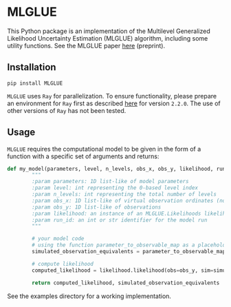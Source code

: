 # MLGLUE
This Python package is an implementation of the Multilevel Generalized Likelihood Uncertainty Estimation (MLGLUE) algorithm, including some utility functions. See the MLGLUE paper [here](doi.org/10.22541/essoar.169833433.35092350/v1) (preprint).

## Installation
`pip install MLGLUE`

`MLGLUE` uses `Ray` for parallelization. To ensure functionality, please prepare an environment for `Ray` first as described [here](https://docs.ray.io/en/releases-2.2.0/ray-overview/installation.html) for version `2.2.0`. The use of other versions of `Ray` has not been tested.

## Usage
`MLGLUE` requires the computational model to be given in the form of a function with a specific set of arguments and returns:

```python
def my_model(parameters, level, n_levels, obs_x, obs_y, likelihood, run_id)
        """
        :param parameters: 1D list-like of model parameters
        :param level: int representing the 0-based level index
        :param n_levels: int representing the total number of levels
        :param obs_x: 1D list-like of virtual observation ordinates (not actually used in computations)
        :param obs_y: 1D list-like of observations
        :param likelihood: an instance of an MLGLUE.Likelihoods likelihood instance
        :param run_id: an int or str identifier for the model run
        """

        # your model code
        # using the function parameter_to_observable_map as a placeholder for more complex models
        simulated_observation_equivalents = parameter_to_observable_map(parameters)

        # compute likelihood
        computed_likelihood = likelihood.likelihood(obs=obs_y, sim=simulated_observation_equivalents)

        return computed_likelihood, simulated_observation_equivalents
```

See the examples directory for a working implementation.